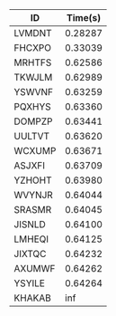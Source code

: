 |ID|Time(s)|
|-|-|
|LVMDNT|0.28287|
|FHCXPO|0.33039|
|MRHTFS|0.62586|
|TKWJLM|0.62989|
|YSWVNF|0.63259|
|PQXHYS|0.63360|
|DOMPZP|0.63441|
|UULTVT|0.63620|
|WCXUMP|0.63671|
|ASJXFI|0.63709|
|YZHOHT|0.63980|
|WVYNJR|0.64044|
|SRASMR|0.64045|
|JISNLD|0.64100|
|LMHEQI|0.64125|
|JIXTQC|0.64232|
|AXUMWF|0.64262|
|YSYILE|0.64264|
|KHAKAB|inf|
